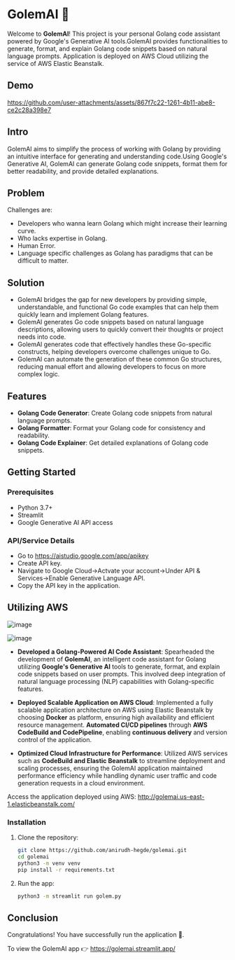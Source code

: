 # GolemAI 🤖

Welcome to **GolemAI**! This project is your personal Golang code assistant powered 
by Google's Generative AI tools.GolemAI provides functionalities to generate, format, 
and explain Golang code snippets based on natural language prompts.
Application is deployed on AWS Cloud utilizing the service of AWS Elastic Beanstalk.

## Demo
https://github.com/user-attachments/assets/867f7c22-1261-4b11-abe8-ce2c28a398e7

## Intro
GolemAI aims to simplify the process of working with Golang by providing an intuitive 
interface for generating and understanding code.Using Google's Generative AI, 
GolemAI can generate Golang code snippets, format them for better readability, 
and provide detailed explanations.

## Problem
Challenges are:
* Developers who wanna learn Golang which might increase their learning curve.
* Who lacks expertise in Golang.
* Human Error.
* Language specific challenges as Golang has paradigms that can be difficult to matter.

## Solution
* GolemAl bridges the gap for new developers by providing simple, understandable, and
  functional Go code examples that can help them quickly learn and implement Golang features.
* GolemAl generates Go code snippets based on natural language descriptions, allowing users
  to quickly convert their thoughts or project needs into code.
* GolemAl generates code that effectively handles these Go-specific constructs, helping developers
  overcome challenges unique to Go.
* GolemAl can automate the generation of these common Go structures, reducing manual effort and
  allowing developers to focus on more complex logic.

## Features
* **Golang Code Generator**: Create Golang code snippets from natural language prompts.
* **Golang Formatter**: Format your Golang code for consistency and readability.
* **Golang Code Explainer**: Get detailed explanations of Golang code snippets.

## Getting Started
### Prerequisites
- Python 3.7+
- Streamlit
- Google Generative AI API access
### API/Service Details
- Go to https://aistudio.google.com/app/apikey
- Create API key.
- Navigate to Google Cloud->Actvate your account->Under API & Services->Enable Generative Language API.
- Copy the API key in the application.

## Utilizing AWS
![image](https://github.com/user-attachments/assets/a9d9ba70-d874-4d83-8bee-4723718fa1f1)

![image](https://github.com/user-attachments/assets/ddb3118b-b172-473c-a52c-1222474604ca)
* **Developed a Golang-Powered AI Code Assistant**: Spearheaded the development of **GolemAI**, an intelligent code assistant for Golang utilizing **Google's Generative AI** tools to generate, format, and explain code snippets based on user prompts. This involved deep integration of natural language processing (NLP) capabilities with Golang-specific features.

* **Deployed Scalable Application on AWS Cloud**: Implemented a fully scalable application architecture on AWS using Elastic Beanstalk by choosing **Docker** as platform, ensuring high availability and efficient resource management. **Automated CI/CD pipelines** through **AWS CodeBuild and CodePipeline**, enabling **continuous delivery** and version control of the application.
* **Optimized Cloud Infrastructure for Performance**: Utilized AWS services such as **CodeBuild and Elastic Beanstalk** to streamline deployment and scaling processes, ensuring the GolemAI application maintained performance efficiency while handling dynamic user traffic and code generation requests in a cloud environment.

Access the application deployed using AWS: http://golemai.us-east-1.elasticbeanstalk.com/

### Installation
1. Clone the repository:
   ```bash
   git clone https://github.com/anirudh-hegde/golemai.git
   cd golemai
   python3 -m venv venv
   pip install -r requirements.txt
2. Run the app:
   ```bash
   python3 -m streamlit run golem.py


## Conclusion
Congratulations! You have successfully run the application 🚀️.

To view the GolemAI app 👉 https://golemai.streamlit.app/
